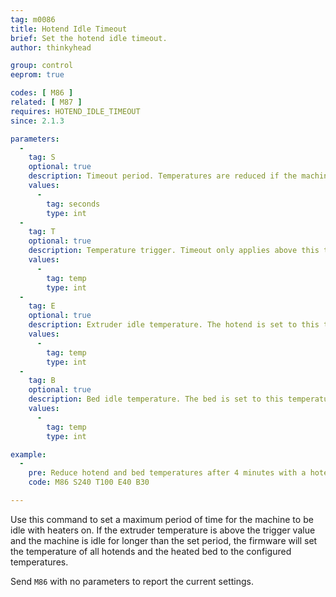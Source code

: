 ```yaml
---
tag: m0086
title: Hotend Idle Timeout
brief: Set the hotend idle timeout.
author: thinkyhead

group: control
eeprom: true

codes: [ M86 ]
related: [ M87 ]
requires: HOTEND_IDLE_TIMEOUT
since: 2.1.3

parameters:
  -
    tag: S
    optional: true
    description: Timeout period. Temperatures are reduced if the machine is idle for this period.
    values:
      -
        tag: seconds
        type: int
  -
    tag: T
    optional: true
    description: Temperature trigger. Timeout only applies above this temperature.
    values:
      -
        tag: temp
        type: int
  -
    tag: E
    optional: true
    description: Extruder idle temperature. The hotend is set to this temperature on timeout.
    values:
      -
        tag: temp
        type: int
  -
    tag: B
    optional: true
    description: Bed idle temperature. The bed is set to this temperature on timeout. (Requires a heated bed.)
    values:
      -
        tag: temp
        type: int

example:
  -
    pre: Reduce hotend and bed temperatures after 4 minutes with a hotend over 100
    code: M86 S240 T100 E40 B30

---
```


Use this command to set a maximum period of time for the machine to be idle with heaters on. If the extruder temperature is above the trigger value and the machine is idle for longer than the set period, the firmware will set the temperature of all hotends and the heated bed to the configured temperatures.

Send `M86` with no parameters to report the current settings.
